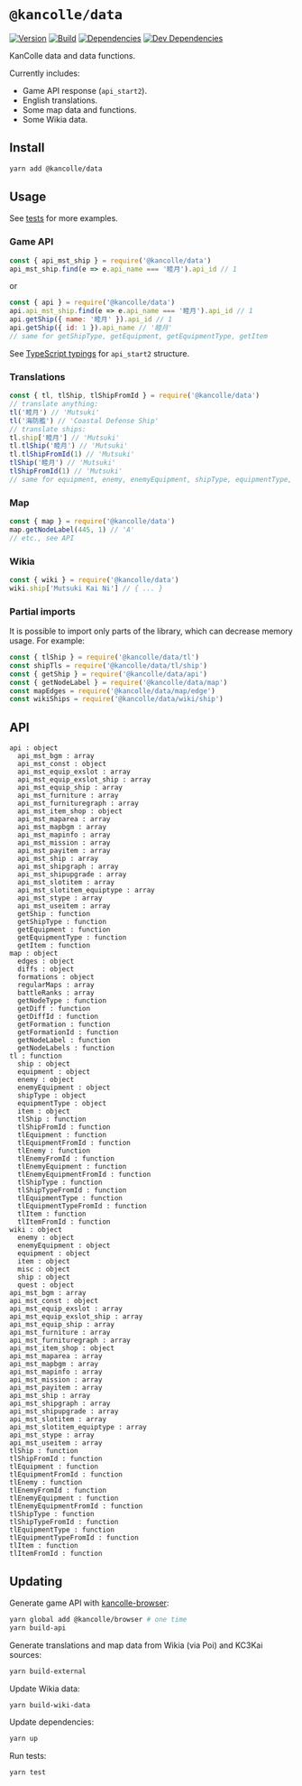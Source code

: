 # `@kancolle/data`

[![Version](https://img.shields.io/npm/v/@kancolle/data.svg)](https://www.npmjs.com/package/@kancolle/data)
[![Build](https://img.shields.io/travis/kcwiki/kancolle-data.svg)](https://travis-ci.org/kcwiki/kancolle-data)
[![Dependencies](https://img.shields.io/david/kcwiki/kancolle-data.svg)](https://david-dm.org/kcwiki/kancolle-data)
[![Dev Dependencies](https://img.shields.io/david/dev/kcwiki/kancolle-data.svg)](https://david-dm.org/kcwiki/kancolle-data?type=dev)

KanColle data and data functions.

Currently includes:

- Game API response (`api_start2`).
- English translations.
- Some map data and functions.
- Some Wikia data.

## Install

```sh
yarn add @kancolle/data
```

## Usage

See [tests](https://github.com/kcwiki/kancolle-data/blob/master/test/index.js) for more examples.

### Game API

```js
const { api_mst_ship } = require('@kancolle/data')
api_mst_ship.find(e => e.api_name === '睦月').api_id // 1
```

or

```js
const { api } = require('@kancolle/data')
api.api_mst_ship.find(e => e.api_name === '睦月').api_id // 1
api.getShip({ name: '睦月' }).api_id // 1
api.getShip({ id: 1 }).api_name // '睦月'
// same for getShipType, getEquipment, getEquipmentType, getItem
```

See [TypeScript typings](https://github.com/kcwiki/kancolle-data/blob/master/api/api_start2.ts) for `api_start2` structure.

### Translations

```js
const { tl, tlShip, tlShipFromId } = require('@kancolle/data')
// translate anything:
tl('睦月') // 'Mutsuki'
tl('海防艦') // 'Coastal Defense Ship'
// translate ships:
tl.ship['睦月'] // 'Mutsuki'
tl.tlShip('睦月') // 'Mutsuki'
tl.tlShipFromId(1) // 'Mutsuki'
tlShip('睦月') // 'Mutsuki'
tlShipFromId(1) // 'Mutsuki'
// same for equipment, enemy, enemyEquipment, shipType, equipmentType, item
```

### Map

```js
const { map } = require('@kancolle/data')
map.getNodeLabel(445, 1) // 'A'
// etc., see API
```

### Wikia

```js
const { wiki } = require('@kancolle/data')
wiki.ship['Mutsuki Kai Ni'] // { ... }
```

### Partial imports

It is possible to import only parts of the library, which can decrease memory usage. For example:

```js
const { tlShip } = require('@kancolle/data/tl')
const shipTls = require('@kancolle/data/tl/ship')
const { getShip } = require('@kancolle/data/api')
const { getNodeLabel } = require('@kancolle/data/map')
const mapEdges = require('@kancolle/data/map/edge')
const wikiShips = require('@kancolle/data/wiki/ship')
```

## API

```plain
api : object
  api_mst_bgm : array
  api_mst_const : object
  api_mst_equip_exslot : array
  api_mst_equip_exslot_ship : array
  api_mst_equip_ship : array
  api_mst_furniture : array
  api_mst_furnituregraph : array
  api_mst_item_shop : object
  api_mst_maparea : array
  api_mst_mapbgm : array
  api_mst_mapinfo : array
  api_mst_mission : array
  api_mst_payitem : array
  api_mst_ship : array
  api_mst_shipgraph : array
  api_mst_shipupgrade : array
  api_mst_slotitem : array
  api_mst_slotitem_equiptype : array
  api_mst_stype : array
  api_mst_useitem : array
  getShip : function
  getShipType : function
  getEquipment : function
  getEquipmentType : function
  getItem : function
map : object
  edges : object
  diffs : object
  formations : object
  regularMaps : array
  battleRanks : array
  getNodeType : function
  getDiff : function
  getDiffId : function
  getFormation : function
  getFormationId : function
  getNodeLabel : function
  getNodeLabels : function
tl : function
  ship : object
  equipment : object
  enemy : object
  enemyEquipment : object
  shipType : object
  equipmentType : object
  item : object
  tlShip : function
  tlShipFromId : function
  tlEquipment : function
  tlEquipmentFromId : function
  tlEnemy : function
  tlEnemyFromId : function
  tlEnemyEquipment : function
  tlEnemyEquipmentFromId : function
  tlShipType : function
  tlShipTypeFromId : function
  tlEquipmentType : function
  tlEquipmentTypeFromId : function
  tlItem : function
  tlItemFromId : function
wiki : object
  enemy : object
  enemyEquipment : object
  equipment : object
  item : object
  misc : object
  ship : object
  quest : object
api_mst_bgm : array
api_mst_const : object
api_mst_equip_exslot : array
api_mst_equip_exslot_ship : array
api_mst_equip_ship : array
api_mst_furniture : array
api_mst_furnituregraph : array
api_mst_item_shop : object
api_mst_maparea : array
api_mst_mapbgm : array
api_mst_mapinfo : array
api_mst_mission : array
api_mst_payitem : array
api_mst_ship : array
api_mst_shipgraph : array
api_mst_shipupgrade : array
api_mst_slotitem : array
api_mst_slotitem_equiptype : array
api_mst_stype : array
api_mst_useitem : array
tlShip : function
tlShipFromId : function
tlEquipment : function
tlEquipmentFromId : function
tlEnemy : function
tlEnemyFromId : function
tlEnemyEquipment : function
tlEnemyEquipmentFromId : function
tlShipType : function
tlShipTypeFromId : function
tlEquipmentType : function
tlEquipmentTypeFromId : function
tlItem : function
tlItemFromId : function
```

## Updating

Generate game API with [kancolle-browser](https://github.com/kcwiki/kancolle-browser):

```sh
yarn global add @kancolle/browser # one time
yarn build-api
```

Generate translations and map data from Wikia (via Poi) and KC3Kai sources:

```sh
yarn build-external
```

Update Wikia data:

```sh
yarn build-wiki-data
```

Update dependencies:

```sh
yarn up
```

Run tests:

```sh
yarn test
```
